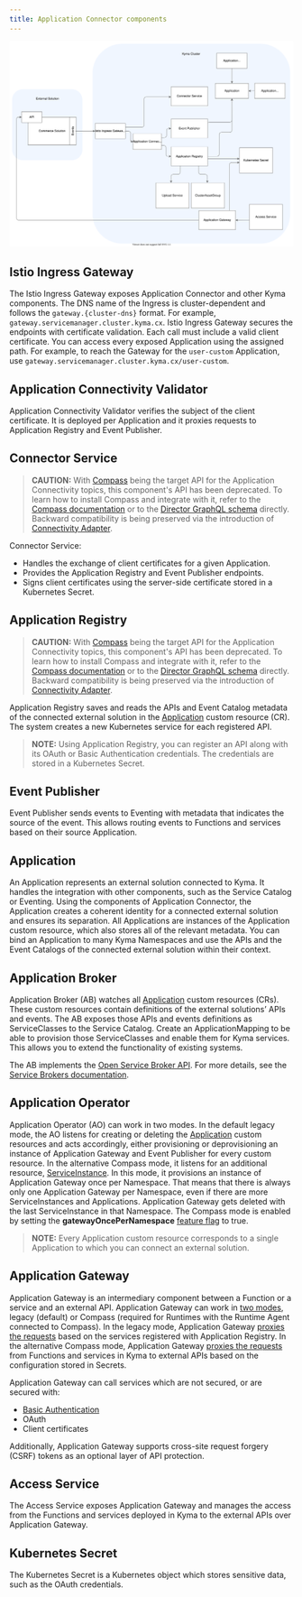 ```yaml
---
title: Application Connector components
---
```


![Architecture Diagram](assets/ac-application-connector-architecture.svg)

## Istio Ingress Gateway

The Istio Ingress Gateway exposes Application Connector and other Kyma components.
The DNS name of the Ingress is cluster-dependent and follows the `gateway.{cluster-dns}` format. For example, `gateway.servicemanager.cluster.kyma.cx`.
Istio Ingress Gateway secures the endpoints with certificate validation. Each call must include a valid client certificate.
You can access every exposed Application using the assigned path. For example, to reach the Gateway for the `user-custom` Application, use `gateway.servicemanager.cluster.kyma.cx/user-custom`.

## Application Connectivity Validator

Application Connectivity Validator verifies the subject of the client certificate. It is deployed per Application and it proxies requests to Application Registry and Event Publisher.

## Connector Service

>**CAUTION:** With [Compass](https://github.com/kyma-incubator/compass) being the target API for the Application Connectivity topics, this component's API has been deprecated. To learn how to install Compass and integrate with it, refer to the [Compass documentation](https://github.com/kyma-incubator/compass/blob/master/docs/compass/04-01-installation.md) or to the [Director GraphQL schema](https://github.com/kyma-incubator/compass/blob/master/components/director/pkg/graphql/schema.graphql) directly. Backward compatibility is being preserved via the introduction of [Connectivity Adapter](https://github.com/kyma-incubator/compass/tree/master/components/connectivity-adapter).

Connector Service:

- Handles the exchange of client certificates for a given Application.
- Provides the Application Registry and Event Publisher endpoints.
- Signs client certificates using the server-side certificate stored in a Kubernetes Secret.

## Application Registry

>**CAUTION:** With [Compass](https://github.com/kyma-incubator/compass) being the target API for the Application Connectivity topics, this component's API has been deprecated. To learn how to install Compass and integrate with it, refer to the [Compass documentation](https://github.com/kyma-incubator/compass/blob/master/docs/compass/04-01-installation.md) or to the [Director GraphQL schema](https://github.com/kyma-incubator/compass/blob/master/components/director/pkg/graphql/schema.graphql) directly. Backward compatibility is being preserved via the introduction of [Connectivity Adapter](https://github.com/kyma-incubator/compass/tree/master/components/connectivity-adapter).

Application Registry saves and reads the APIs and Event Catalog metadata of the connected external solution in the [Application](../../05-technical-reference/00-custom-resources/ac-01-application.md) custom resource (CR).
The system creates a new Kubernetes service for each registered API.

>**NOTE:** Using Application Registry, you can register an API along with its OAuth or Basic Authentication credentials. The credentials are stored in a Kubernetes Secret.

## Event Publisher

Event Publisher sends events to Eventing with metadata that indicates the source of the event.
This allows routing events to Functions and services based on their source Application.

## Application

An Application represents an external solution connected to Kyma. It handles the integration with other components, such as the Service Catalog or Eventing.
Using the components of Application Connector, the Application creates a coherent identity for a connected external solution and ensures its separation.
All Applications are instances of the Application custom resource, which also stores all of the relevant metadata. You can bind an Application to many Kyma Namespaces and use the APIs and the Event Catalogs of the connected external solution within their context.

## Application Broker

Application Broker (AB) watches all [Application](../../05-technical-reference/00-custom-resources/ac-01-application.md) custom resources (CRs). These custom resources contain definitions of the external solutions’ APIs and events. The AB exposes those APIs and events definitions as ServiceClasses to the Service Catalog. Create an ApplicationMapping to be able to provision those ServiceClasses and enable them for Kyma services. This allows you to extend the functionality of existing systems.

The AB implements the [Open Service Broker API](https://www.openservicebrokerapi.org/). For more details, see the [Service Brokers documentation](../../01-overview/main-areas/service-management/smgt-02-brokers-overview.md).

## Application Operator

Application Operator (AO) can work in two modes. In the default legacy mode, the AO listens for creating or deleting the [Application](../00-custom-resources/ac-01-application.md) custom resources and acts accordingly, either provisioning or deprovisioning an instance of Application Gateway and Event Publisher for every custom resource. In the alternative Compass mode, it listens for an additional resource, [ServiceInstance](../../01-overview/main-areas/service-management/smgt-03-sc-resources.md). In this mode, it provisions an instance of Application Gateway once per Namespace. That means that there is always only one Application Gateway per Namespace, even if there are more ServiceInstances and Applications. Application Gateway gets deleted with the last ServiceInstance in that Namespace. The Compass mode is enabled by setting the **gatewayOncePerNamespace** [feature flag](https://github.com/kyma-project/kyma/blob/main/components/application-operator/README.md#usage) to true.

>**NOTE:** Every Application custom resource corresponds to a single Application to which you can connect an external solution.

## Application Gateway

Application Gateway is an intermediary component between a Function or a service and an external API. Application Gateway can work in [two modes](#application-operator), legacy (default) or Compass (required for Runtimes with the Runtime Agent connected to Compass). In the legacy mode, Application Gateway [proxies the requests](ac-03-application-gateway.md) based on the services registered with Application Registry. In the alternative Compass mode, Application Gateway [proxies the requests](../ac-02-application-gateway-details.md) from Functions and services in Kyma to external APIs based on the configuration stored in Secrets.

Application Gateway can call services which are not secured, or are secured with:

- [Basic Authentication](https://tools.ietf.org/html/rfc7617)
- OAuth
- Client certificates

Additionally, Application Gateway supports cross-site request forgery (CSRF) tokens as an optional layer of API protection.

## Access Service

The Access Service exposes Application Gateway and manages the access from the Functions and services deployed in Kyma to the external APIs over Application Gateway.

## Kubernetes Secret

The Kubernetes Secret is a Kubernetes object which stores sensitive data, such as the OAuth credentials.
